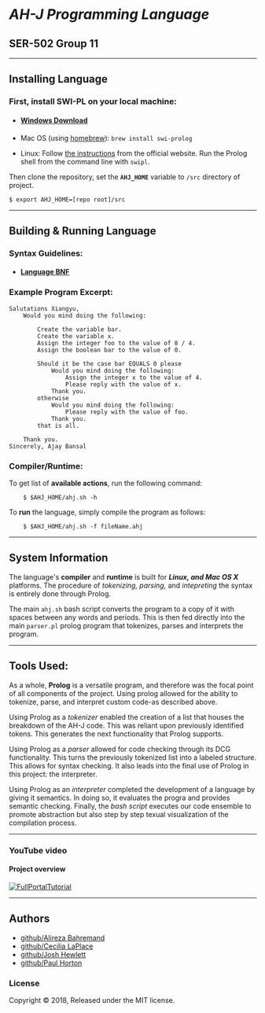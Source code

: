 # ***AH-J Programming Language***
## SER-502 Group 11
---
## **Installing Language**

### First, install SWI-PL on your local machine:
* #### [Windows Download](http://www.swi-prolog.org/download/stable "Prolog Windows Download")
* Mac OS (using [homebrew]): ```brew install swi-prolog```

[homebrew]: http://brew.sh/
* Linux: Follow [the instructions][linux-setup] from the official website. Run the
Prolog shell from the command line with `swipl`.

[linux-setup]: http://www.swi-prolog.org/build/unix.html

Then clone the repository, set the **`AHJ_HOME`** variable to `/src` directory of project.

    $ export AHJ_HOME=[repo root]/src

---
## **Building & Running Language**

### Syntax Guidelines:
* #### [Language BNF](https://drive.google.com/open?id=1qJhU3IedlJXfJBMdjmeciZGR_OXEmlq-dDAnwkuDke8 ("AH-J BCF"))
### Example Program Excerpt:
```
Salutations Xiangyu, 
    Would you mind doing the following:

        Create the variable bar.
        Create the variable x.
        Assign the integer foo to the value of 8 / 4.
        Assign the boolean bar to the value of 0.

        Should it be the case bar EQUALS 0 please 
            Would you mind doing the following:
                Assign the integer x to the value of 4.
                Please reply with the value of x.
            Thank you.
        otherwise
            Would you mind doing the following:
                Please reply with the value of foo. 
            Thank you. 
        that is all.

    Thank you. 
Sincerely, Ajay Bansal
```


### **Compiler/Runtime:**


To get list of **available actions**, run the following command:

        $ $AHJ_HOME/ahj.sh -h

To **run** the language, simply compile the program as follows:
    
        $ $AHJ_HOME/ahj.sh -f fileName.ahj

---

## **System Information**

The language's **compiler** and **runtime** is built for **_Linux, and Mac OS X_** platforms.
The procedure of *tokenizing, parsing,* and *intepreting* the syntax is entirely done through Prolog.

The main `ahj.sh` bash script converts the program to a copy of it with spaces between any words and periods. This is then fed directly into the main `parser.pl` prolog program that tokenizes, parses and interprets the program. 

---
## **Tools Used:**
As a whole, **Prolog** is a versatile program, and therefore was the focal point of all components of the project. Using prolog allowed for the ability to tokenize, parse, and interpret custom code-as described above. 

Using Prolog as a _tokenizer_ enabled the creation of a list that houses the breakdown of the AH-J code. This was reliant upon previously identified tokens. This generates the next functionality that Prolog supports.

Using Prolog as a _parser_ allowed for code checking through its DCG functionality. This turns the previously tokenized list into a labeled structure. This allows for syntax checking. It also leads into the final use of Prolog in this project: the interpreter.

Using Prolog as an _interpreter_ completed the development of a language by giving it semantics. In doing so, it evaluates the progra and provides semantic checking.
Finally, the _bash script_ executes our code ensemble to promote abstraction but also step by step texual visualization of the compilation process. 

---
### **YouTube video**
#### **Project overview**
[![FullPortalTutorial](https://img.youtube.com/vi/Z5AmqMuNi08/0.jpg)](https://www.youtube.com/watch?v=Z5AmqMuNi08)

---
## **Authors**
*  [github/Alireza Bahremand](https://github.com/TheWiselyBearded)
* [github/Cecilia LaPlace](https://github.com/HalcyonAura)
* [github/Josh Hewlett](https://github.com/joshhewlett)
* [github/Paul Horton](https://github.com/PaHorton)

### **License**

Copyright © 2018,
Released under the MIT license.
